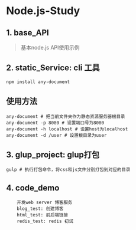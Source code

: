 # Node.js-Study

## 1. base_API
> 基本node.js API使用示例

## 2. static_Service: cli 工具 
```
npm install any-document
```

## 使用方法
```$xslt
any-document # 把当前文件夹作为静态资源服务器根目录
any-document -p 8080 # 设置端口号为8080
any-document -h localhost # 设置host为localhost
any-document -d /user # 设置根目录为user
```

## 3. glup_project: glup打包
```
gulp # 执行打包命令，将css和js文件分别打包到对应的目录
```

## 4. code_demo 
```$xslt
    开发web server 博客服务
    blog_test: 创建博客
    html_test: 前后端链接
    redis_test: redis 初试
    
```
